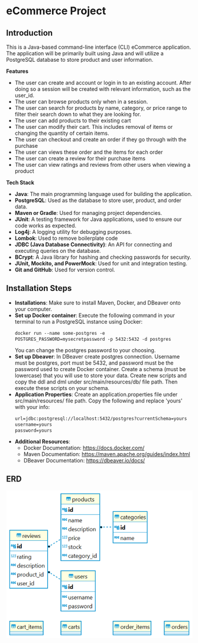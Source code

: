# eCommerce Project

## Introduction

This is a Java-based command-line interface (CLI) eCommerce application. The application will be primarily built using Java and will utilize a PostgreSQL
database to store product and user information.

**Features**

- The user can create and account or login in to an existing account. After doing so a session will be created with relevant information, such as the user_id.
- The user can browse products only when in a session.
-  The user can search for products by name, category, or price range to filter their search down to what they are looking for.
-  The user can add products to their existing cart
-  The user can modify their cart. This includes removal of items or changing the quantity of certain items.
-  The user can checkout and create an order if they go through with the purchase
-  The user can views these order and the items for each order
-  The user can create a review for their purchase items 
-  The user can view ratings and reviews from other users when viewing a product

**Tech Stack**

- **Java**: The main programming language used for building the application.
- **PostgreSQL**: Used as the database to store user, product, and order data.
- **Maven or Gradle**: Used for managing project dependencies.
- **JUnit**: A testing framework for Java applications, used to ensure our code works as expected.
- **Log4j**: A logging utility for debugging purposes.
- **Lombok**: Used to remove boilerplate code
- **JDBC (Java Database Connectivity)**: An API for connecting and executing queries on the database.
- **BCrypt**: A Java library for hashing and checking passwords for security.
- **JUnit, Mockito, and PowerMock**: Used for unit and integration testing.
- **Git and GitHub**: Used for version control.

## Installation Steps
- **Installations**: Make sure to install Maven, Docker, and DBeaver onto your computer. 
- **Set up Docker container**: Execute the following command in your terminal to run a PostgreSQL instance using Docker: 
  ```
  docker run --name some-postgres -e POSTGRES_PASSWORD=mysecretpassword -p 5432:5432 -d postgres
  ```
  You can change the postgres password to your choosing.
- **Set up Dbeaver**: In DBeaver create postgres connection. Username must be postgres, port must be 5432, and password must be the password used to create Docker container. Create a schema (must be lowercase) that you will use to store your data. Create new scripts and copy the ddl and dml under src/main/resources/db/ file path. Then execute these scripts on your schema.
- **Application Properties**: Create an application.properties file under src/main/resources/ file path. Copy the following and replace 'yours' with your info:
  ```
  url=jdbc:postgresql://localhost:5432/postgres?currentSchema=yours
  username=yours
  password=yours
  ```
- **Additional Resources**:
  - Docker Documentation: https://docs.docker.com/
  - Maven Documentation: https://maven.apache.org/guides/index.html
  - DBeaver Documentation: https://dbeaver.io/docs/

## ERD

![entity relationship diagram](https://github.com/052223-java-angular/Navarrete-Soudry-P0/blob/develop/src/main/resources/db/erd.png?raw=true)

